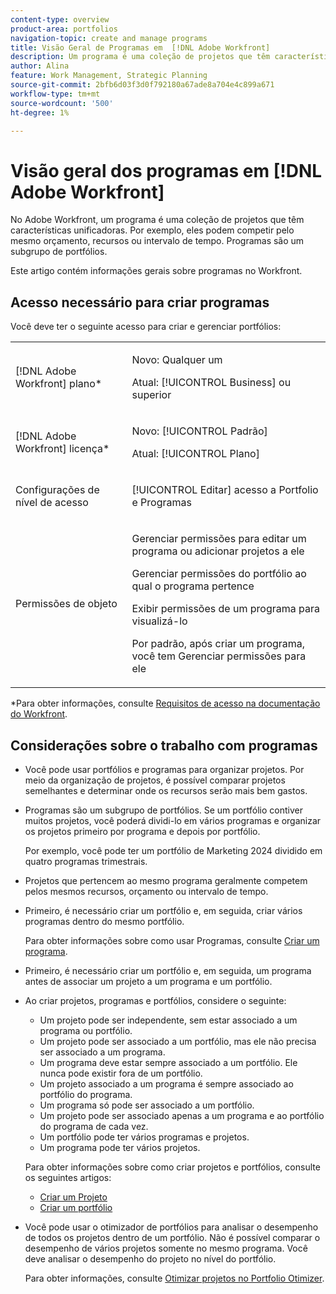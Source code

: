 ```yaml
---
content-type: overview
product-area: portfolios
navigation-topic: create and manage programs
title: Visão Geral de Programas em  [!DNL Adobe Workfront]
description: Um programa é uma coleção de projetos que têm características unificadoras. Esses projetos geralmente competem pelos mesmos recursos, orçamento ou período. Programas são um subgrupo de portfólios. Você pode associar projetos a programas antes que eles sejam adicionados a um portfólio.
author: Alina
feature: Work Management, Strategic Planning
source-git-commit: 2bfb6d03f3d0f792180a67ade8a704e4c899a671
workflow-type: tm+mt
source-wordcount: '500'
ht-degree: 1%

---
```


# Visão geral dos programas em [!DNL Adobe Workfront]

<!-- Audited: 09/2024 -->

No Adobe Workfront, um programa é uma coleção de projetos que têm características unificadoras. Por exemplo, eles podem competir pelo mesmo orçamento, recursos ou intervalo de tempo. Programas são um subgrupo de portfólios.

Este artigo contém informações gerais sobre programas no Workfront.

## Acesso necessário para criar programas

<!--leave the table uncollapsed as this article is about access-->

Você deve ter o seguinte acesso para criar e gerenciar portfólios:

<table style="table-layout:auto"> 
 <col> 
 <col> 
 <tbody> 
  <tr> 
   <td role="rowheader">[!DNL Adobe Workfront] plano*</td> 
   <td> <p>Novo: Qualquer um</p>
   <p>Atual: [!UICONTROL Business] ou superior</p> </td> 
  </tr> 
  <tr> 
   <td role="rowheader">[!DNL Adobe Workfront] licença*</td> 
   <td> <p>Novo: [!UICONTROL Padrão]</p>
   <p>Atual: [!UICONTROL Plano] </p> </td> 
  </tr> 
  <tr> 
   <td role="rowheader">Configurações de nível de acesso</td> 
   <td> <p>[!UICONTROL Editar] acesso a Portfolio e Programas</p>  </td> 
  </tr> 
  <tr> 
   <td role="rowheader">Permissões de objeto</td> 
   <td> <p>Gerenciar permissões para editar um programa ou adicionar projetos a ele</p>
   <p>Gerenciar permissões do portfólio ao qual o programa pertence </p>
   <p>Exibir permissões de um programa para visualizá-lo</p>
   <p>Por padrão, após criar um programa, você tem Gerenciar permissões para ele</p> 
    </td> 
  </tr> 
 </tbody> 
</table>

*Para obter informações, consulte [Requisitos de acesso na documentação do Workfront](/help/quicksilver/administration-and-setup/add-users/access-levels-and-object-permissions/access-level-requirements-in-documentation.md).


## Considerações sobre o trabalho com programas

* Você pode usar portfólios e programas para organizar projetos. Por meio da organização de projetos, é possível comparar projetos semelhantes e determinar onde os recursos serão mais bem gastos.

* Programas são um subgrupo de portfólios. Se um portfólio contiver muitos projetos, você poderá dividi-lo em vários programas e organizar os projetos primeiro por programa e depois por portfólio.

  Por exemplo, você pode ter um portfólio de Marketing 2024 dividido em quatro programas trimestrais.

* Projetos que pertencem ao mesmo programa geralmente competem pelos mesmos recursos, orçamento ou intervalo de tempo.

* Primeiro, é necessário criar um portfólio e, em seguida, criar vários programas dentro do mesmo portfólio.

  Para obter informações sobre como usar Programas, consulte [Criar um programa](../../../manage-work/portfolios/create-and-manage-programs/create-program.md).

* Primeiro, é necessário criar um portfólio e, em seguida, um programa antes de associar um projeto a um programa e um portfólio.

* Ao criar projetos, programas e portfólios, considere o seguinte:

   * Um projeto pode ser independente, sem estar associado a um programa ou portfólio.
   * Um projeto pode ser associado a um portfólio, mas ele não precisa ser associado a um programa.
   * Um programa deve estar sempre associado a um portfólio. Ele nunca pode existir fora de um portfólio.
   * Um projeto associado a um programa é sempre associado ao portfólio do programa.
   * Um programa só pode ser associado a um portfólio.
   * Um projeto pode ser associado apenas a um programa e ao portfólio do programa de cada vez.
   * Um portfólio pode ter vários programas e projetos.
   * Um programa pode ter vários projetos.

  Para obter informações sobre como criar projetos e portfólios, consulte os seguintes artigos:
   * [Criar um Projeto](/help/quicksilver/manage-work/projects/create-projects/create-project.md)
   * [Criar um portfólio](/help/quicksilver/manage-work/portfolios/create-and-manage-portfolios/create-portfolios.md)


* Você pode usar o otimizador de portfólios para analisar o desempenho de todos os projetos dentro de um portfólio. Não é possível comparar o desempenho de vários projetos somente no mesmo programa. Você deve analisar o desempenho do projeto no nível do portfólio.

  Para obter informações, consulte [Otimizar projetos no Portfolio Otimizer](/help/quicksilver/manage-work/portfolios/portfolio-optimizer/optimize-projects-in-portfolio-optimizer.md).



